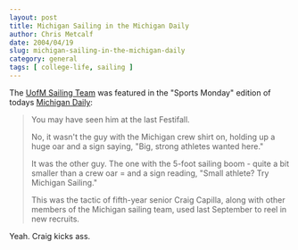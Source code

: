 ```yaml
---
layout: post
title: Michigan Sailing in the Michigan Daily
author: Chris Metcalf
date: 2004/04/19
slug: michigan-sailing-in-the-michigan-daily
category: general
tags: [ college-life, sailing ]
---
```


The <a href="http://www.umich.edu/~sailum/">UofM Sailing Team</a> was featured in the "Sports Monday" edition of todays <a href="http://www.michigandaily.com/vnews/display.v/ART/2004/04/19/408406783c5ae">Michigan Daily</a>:

<blockquote>You may have seen him at the last Festifall.

No, it wasn't the guy with the Michigan crew shirt on, holding up a huge oar and a sign saying, "Big, strong athletes wanted here."

It was the other guy. The one with the 5-foot sailing boom - quite a bit smaller than a crew oar = and a sign reading, "Small athlete? Try Michigan Sailing."

This was the tactic of fifth-year senior Craig Capilla, along with other members of the Michigan sailing team, used last September to reel in new recruits.</blockquote>

Yeah. Craig kicks ass.
